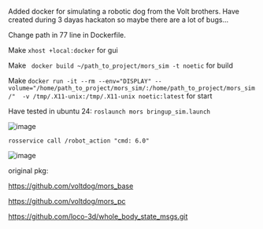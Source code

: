 Added docker for simulating a robotic dog from the Volt brothers. 
Have created during 3 dayas hackaton so maybe there are a lot of bugs... 

Change path in 77 line in Dockerfile.

Make ``` xhost +local:docker ``` for gui

Make ```  docker build ~/path_to_project/mors_sim -t noetic ``` for build

Make ``` docker run -it --rm --env="DISPLAY" --volume="/home/path_to_project/mors_sim/:/home/path_to_project/mors_sim/"  -v /tmp/.X11-unix:/tmp/.X11-unix noetic:latest ``` for start

Have tested in ubuntu 24:
``` roslaunch mors bringup_sim.launch ```

![image](https://github.com/user-attachments/assets/178f15e5-892c-4d68-92f5-f0831d643206)

``` rosservice call /robot_action "cmd: 6.0" ```

![image](https://github.com/user-attachments/assets/e130d4cf-44c2-448d-b326-e3dc1561e177)

original pkg:

https://github.com/voltdog/mors_base

https://github.com/voltdog/mors_pc

https://github.com/loco-3d/whole_body_state_msgs.git
